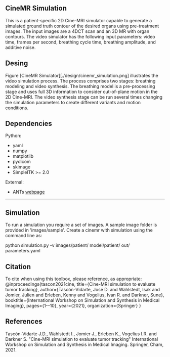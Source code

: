 CineMR Simulation
-----------------

This is a patient-specific 2D Cine-MRI simulator capable to generate a simulated ground truth contour of the desired organs using pre-treatment images. The input images are a 4DCT scan and an 3D MR with organ contours. The video simulator has the following input parameters: video time, frames per second, breathing cycle time, breathing amplitude, and additive noise.

Desing
------

Figure [CineMR Simulator][./design/cinemr_simulation.png] illustrates the video simulation process. The process comprises two stages: breathing modeling and video synthesis. The breathing model is a pre-processing stage and uses full 3D information to consider out-of-plane motion in the 2D Cine-MRI. The video synthesis stage can be run several times changing the simulation parameters to create different variants and motion conditions. 

Dependencies
------------

Python:
* yaml
* numpy
* matplotlib
* pydicom
* skimage
* SimpleITK >= 2.0

External:
* ANTs [webpage](http://stnava.github.io/ANTs/)

---

Simulation
----------

To run a simulation you require a set of images. A sample image folder is provided in 'images/sample'. Create a cinemr with simulation using the command line as:

  python simulation.py -v images/patient/ model/patient/ out/ parameters.yaml
 

Citation
--------

To cite when using this toolbox, please reference, as appropriate:
@inproceedings{tascon2021cine,
  title={Cine-MRI simulation to evaluate tumor tracking},
  author={Tascón-Vidarte, José D. and Wahlstedt, Isak and Jomier, Julien and Erleben, Kenny and
  Vogelius, Ivan R. and Darkner, Sune},
  booktitle={International Workshop on Simulation and Synthesis in Medical Imaging},
  pages={1--10},
  year={2021},
  organization={Springer}
}


References
----------

Tascón-Vidarte J.D., Wahlstedt I., Jomier J., Erleben K., Vogelius I.R. and Darkner S. "Cine-MRI simulation to evaluate tumor tracking" International Workshop on Simulation and Synthesis in Medical Imaging. Springer, Cham, 2021.